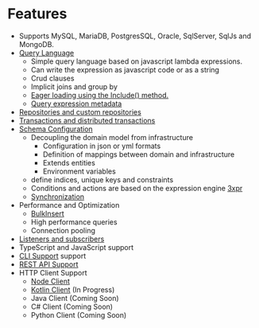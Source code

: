 # Features

- Supports MySQL, MariaDB, PostgresSQL, Oracle, SqlServer, SqlJs and MongoDB.
- [Query Language](https://github.com/lambda-orm/wiki/wiki/Query-Language)
	- Simple query language based on javascript lambda expressions.
	- Can write the expression as javascript code or as a string
	- Crud clauses
	- Implicit joins and group by
	- [Eager loading using the Include() method.](https://github.com/lambda-orm/wiki/wiki/Include)
	- [Query expression metadata](https://github.com/lambda-orm/wiki/wiki/Metadata)
- [Repositories and custom repositories](https://github.com/lambda-orm/wiki/wiki/Repository)
- [Transactions and distributed transactions](https://github.com/lambda-orm/wiki/wiki/Transaction)
- [Schema Configuration](https://github.com/lambda-orm/wiki/wiki/Schema)
  - Decoupling the domain model from infrastructure
	- Configuration in json or yml formats
	- Definition of mappings between domain and infrastructure
	- Extends entities
	- Environment variables
  - define indices, unique keys and constraints
  - Conditions and actions are based on the expression engine [3xpr](https://www.npmjs.com/package/3xpr)
  - [Synchronization](https://github.com/lambda-orm/wiki/wiki/SchemaSynchronization)
- Performance and Optimization
  - [BulkInsert](https://github.com/lambda-orm/wiki/wiki/BulkInsert)
  - High performance queries
  - Connection pooling
- [Listeners and subscribers](https://github.com/lambda-orm/wiki/wiki/SchemaExample-Listener)
- TypeScript and JavaScript support
- [CLI Support](https://github.com/lambda-orm/lambdaorm-cli) support
- [REST API Support](https://github.com/lambda-orm/lambdaorm-svc)
- HTTP Client Support
  - [Node Client](https://www.npmjs.com/package/lambdaorm-client-node)
  - [Kotlin Client](https://github.com/lambda-orm/lambdaorm-client-kotlin) (In Progress)
  - Java Client (Coming Soon)
  - C# Client (Coming Soon)
  - Python Client (Coming Soon)
